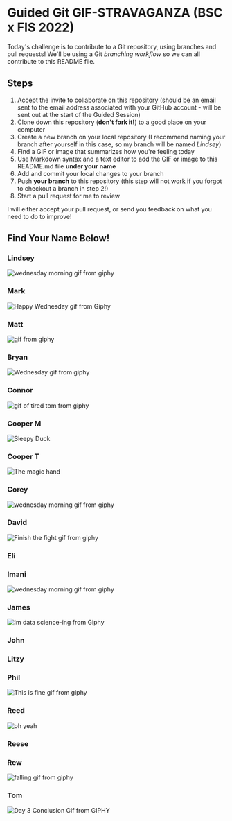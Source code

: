 # Guided Git GIF-STRAVAGANZA (BSC x FIS 2022)

Today's challenge is to contribute to a Git repository, using branches and pull requests! We'll be using a Git *branching workflow* so we can all contribute to this README file.

## Steps

1. Accept the invite to collaborate on this repository (should be an email sent to the email address associated with your GitHub account - will be sent out at the start of the Guided Session)
2. Clone down this repository (**don't fork it!**) to a good place on your computer
3. Create a new branch on your local repository (I recommend naming your branch after yourself in this case, so my branch will be named _Lindsey_)
4. Find a GIF or image that summarizes how you're feeling today
5. Use Markdown syntax and a text editor to add the GIF or image to this README.md file **under your name**
6. Add and commit your local changes to your branch
7. Push **your branch** to this repository (this step will not work if you forgot to checkout a branch in step 2!)
8. Start a pull request for me to review

I will either accept your pull request, or send you feedback on what you need to do to improve!

## Find Your Name Below!

### Lindsey

![wednesday morning gif from giphy](https://media.giphy.com/media/wdgX1eCnUd8ZzWIMi4/giphy-downsized.gif)

### Mark

![Happy Wednesday gif from Giphy](https://media.giphy.com/media/iibH5ymW6LFvSIVyUc/giphy.gif)

### Matt

![gif from giphy](https://media.giphy.com/media/xTiN0CNHgoRf1Ha7CM/giphy-downsized.gif)

### Bryan

![Wednesday gif from giphy](https://media.giphy.com/media/LTYT5GTIiAMBa/giphy.gif)

### Connor

![gif of tired tom from giphy](https://media.giphy.com/media/RTIGQQZwkGy9q/giphy-downsized.gif)

### Cooper M

![Sleepy Duck](https://media.giphy.com/media/z2Sectp9SiC88/giphy.gif)

### Cooper T
![The magic hand](https://media.giphy.com/media/pKW2KMWBu8ZAy00lss/giphy.gif)


### Corey

![wednesday morning gif from giphy](https://media.giphy.com/media/p8Uw3hzdAE2dO/giphy.gif)

### David
![Finish the fight gif from giphy](https://media.giphy.com/media/xiEUIhXadorPr9tait/giphy-downsized.gif)


### Eli



### Imani

![wednesday morning gif from giphy](https://media.giphy.com/media/xkmNi280NkrcY/giphy.gif)

### James
![Im data science-ing from Giphy](https://media.giphy.com/media/l46CyJmS9KUbokzsI/giphy-downsized.gif)


### John



### Litzy



### Phil

![This is fine gif from giphy](https://media.giphy.com/media/NTur7XlVDUdqM/giphy.gif)

### Reed

![oh yeah](https://media.giphy.com/media/aTx5OMKR7FCGQ/giphy.gif)

### Reese



### Rew

![falling gif from giphy](https://media.giphy.com/media/Dc1w8y69enroY/giphy.gif)

### Tom

![Day 3 Conclusion Gif from GIPHY](https://media.giphy.com/media/5PiIuCHlkQ58Y/giphy.gif)

